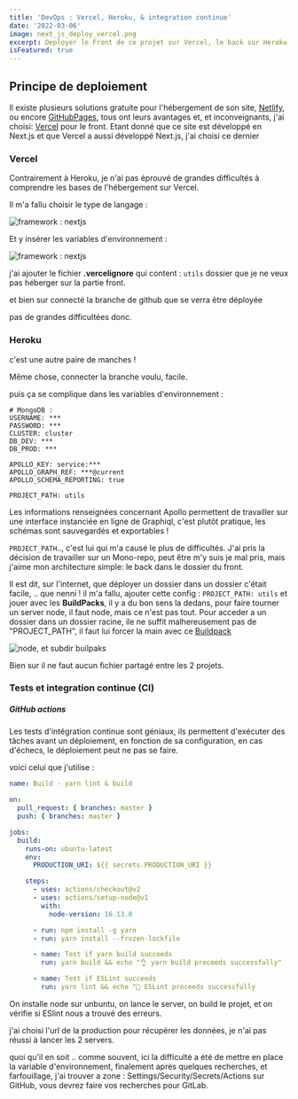 ```yaml
---
title: 'DevOps : Vercel, Heroku, & integration continue'
date: '2022-03-06'
image: next_js_deploy_vercel.png
excerpt: Deployer le Front de ce projet sur Vercel, le back sur Heroku, et tests d'integrations sur github
isFeatured: true
---
```


## Principe de deploiement

Il existe plusieurs solutions gratuite pour l'hébergement de son site, [Netlify](https://www.netlify.com/), ou encore [GitHubPages](https://pages.github.com/), tous ont leurs avantages et, et inconveignants, j'ai choisi: [Vercel](https://vercel.com/home) pour le front. Etant donné que ce site est développé en Next.js et que Vercel a aussi développé Next.js, j'ai choisi ce dernier

### Vercel

Contrairement à Heroku, je n'ai pas éprouvé de grandes difficultés à comprendre les bases de l'hébergement sur Vercel.

Il m'a fallu choisir le type de langage :

![framework : nextjs](banner-framework-next.png)

Et y insérer les variables d'environnement :

![framework : nextjs](banner-env.png)

j'ai ajouter le fichier **.vercelignore** qui content : `utils` dossier que je ne veux pas héberger sur la partie front.

et bien sur connecté la branche de github que se verra être déployée

pas de grandes difficultées donc.

### Heroku

c'est une autre paire de manches !

Même chose, connecter la branche voulu, facile.

puis ça se complique dans les variables d'environnement :

```
# MongoDB :
USERNAME: ***
PASSWORD: ***
CLUSTER: cluster
DB_DEV: ***
DB_PROD: ***

APOLLO_KEY: service:***
APOLLO_GRAPH_REF: ***@current
APOLLO_SCHEMA_REPORTING: true

PROJECT_PATH: utils
```

Les informations renseignées concernant Apollo permettent de travailler sur une interface instanciée en ligne de Graphiql, c'est plutôt pratique, les schémas sont sauvegardés et exportables !

`PROJECT_PATH`.., c'est lui qui m'a causé le plus de difficultés.
J'ai pris la décision de travailler sur un Mono-repo, peut être m'y suis je mal pris, mais j'aime mon architecture simple: le back dans le dossier du front.

Il est dit, sur l'internet, que déployer un dossier dans un dossier c'était facile, .. que nenni ! il m'a fallu, ajouter cette config : `PROJECT_PATH: utils`
et jouer avec les **BuildPacks**, il y a du bon sens la dedans, pour faire tourner un server node, il faut node, mais ce n'est pas tout. Pour acceder a un dossier dans un dossier racine, ile ne suffit malhereusement pas de "PROJECT_PATH", il faut lui forcer la main avec ce [Buildpack](https://github.com/SirHarveyBix/subdir-heroku-buildpack)

![node, et subdir builpaks](buildpack.png)

Bien sur il ne faut aucun fichier partagé entre les 2 projets.

### Tests et integration continue (CI)

##### GitHub actions

Les tests d'intégration continue sont géniaux, ils permettent d'exécuter des tâches avant un déploiement, en fonction de sa configuration, en cas d'échecs, le déploiement peut ne pas se faire.

voici celui que j'utilise :

```yml
name: Build - yarn lint & build

on:
  pull_request: { branches: master }
  push: { branches: master }

jobs:
  build:
    runs-on: ubuntu-latest
    env:
      PRODUCTION_URI: ${{ secrets.PRODUCTION_URI }}

    steps:
      - uses: actions/checkout@v2
      - uses: actions/setup-node@v1
        with:
          node-version: 16.13.0

      - run: npm install -g yarn
      - run: yarn install --frozen-lockfile

      - name: Test if yarn build succeeds
        run: yarn build && echo "👌 yarn build proceeds successfully"

      - name: Test if ESLint succeeds
        run: yarn lint && echo "🥳 ESLint proceeds successfully
```

On installe node sur unbuntu, on lance le server, on build le projet, et on vérifie si ESlint nous a trouvé des erreurs.

j'ai choisi l'url de la production pour récupérer les données, je n'ai pas réussi à lancer les 2 servers.

quoi qu'il en soit .. comme souvent, ici la difficulté a été de mettre en place la variable d'environnement, finalement après quelques recherches, et farfouillage, j'ai trouver a zone : Settings/Security/Secrets/Actions sur GitHub, vous devrez faire vos recherches pour GitLab.

